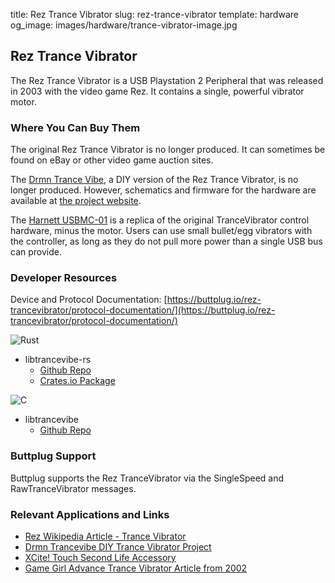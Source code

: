 title: Rez Trance Vibrator
slug: rez-trance-vibrator
template: hardware
og_image: images/hardware/trance-vibrator-image.jpg

## Rez Trance Vibrator

The Rez Trance Vibrator is a USB Playstation 2 Peripheral that was
released in 2003 with the video game Rez. It contains a single,
powerful vibrator motor.

### Where You Can Buy Them

The original Rez Trance Vibrator is no longer produced. It can
sometimes be found on eBay or other video game auction sites.

The [Drmn Trance Vibe](http://tim.cexx.org/projects/vibe/), a DIY
version of the Rez Trance Vibrator, is no longer produced. However,
schematics and firmware for the hardware are available
at [the project website](http://tim.cexx.org/projects/vibe/).

The
[Harnett USBMC-01](http://www.harnett-tech.com/search.php?act=search&SKU=USBMC-01) is
a replica of the original TranceVibrator control hardware, minus the
motor. Users can use small bullet/egg vibrators with the controller,
as long as they do not pull more power than a single USB bus can
provide.

### Developer Resources

Device and Protocol Documentation: [https://buttplug.io/rez-trancevibrator/protocol-documentation/](https://buttplug.io/rez-trancevibrator/protocol-documentation/)

![Rust](/images/hardware/rust-lang.svg)

* libtrancevibe-rs
    * [Github Repo](https://github.com/metafetish/libtrancevibe-rs)
    * [Crates.io Package](https://crates.io/libtrancevibe)

![C](/images/hardware/c-lang.svg)

* libtrancevibe
    * [Github Repo](https://github.com/metafetish/libtrancevibe)

### Buttplug Support

Buttplug supports the Rez TranceVibrator via the SingleSpeed and RawTranceVibrator messages.

### Relevant Applications and Links

* [Rez Wikipedia Article - Trance Vibrator](https://en.wikipedia.org/wiki/Rez_(video_game)#Trance_Vibrator)
* [Drmn Trancevibe DIY Trance Vibrator Project](http://tim.cexx.org/projects/vibe/)
* [XCite! Touch Second Life Accessory](https://www.getxcite.com/touchinfo_v2.php)
* [Game Girl Advance Trance Vibrator Article from 2002](http://www.gamegirladvance.com/2002/10/sex-in-games-rezvibrator.html)
